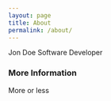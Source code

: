 ```yaml
---
layout: page
title: About
permalink: /about/
---
```


Jon Doe Software Developer

### More Information

More or less

